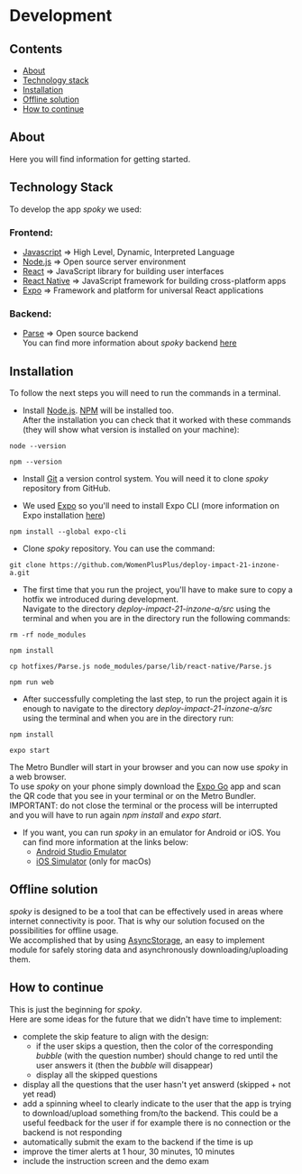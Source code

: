 
# Development

## Contents

- [About](#about)
- [Technology stack](#technologyS)
- [Installation](#installation)
- [Offline solution](#offline)
- [How to continue](#future)

## About <a name="about"></a>
Here you will find information for getting started. 

## Technology Stack <a name="technologyS"></a>
To develop the app *spoky* we used:

### Frontend:
- [Javascript](https://developer.mozilla.org/en-US/docs/Web/JavaScript) => High Level, Dynamic, Interpreted Language
- [Node.js](https://nodejs.org/en/) => Open source server environment
- [React](https://reactjs.org/) => JavaScript library for building user interfaces
- [React Native](https://reactnative.dev/) => JavaScript framework for building cross-platform apps
- [Expo](https://expo.dev/) => Framework and platform for universal React applications

### Backend:
- [Parse](https://parseplatform.org/) => Open source backend 
</br>You can find more information about *spoky* backend [here](https://github.com/WomenPlusPlus/deploy-impact-21-inzone-a/blob/main/docs/backend/README.md)

## Installation <a name="installation"></a>
To follow the next steps you will need to run the commands in a terminal.

- Install [Node.js](https://nodejs.org/en/). [NPM](https://www.npmjs.com/) will be installed too.
</br>After the installation you can check that it worked with these commands (they will show what version is installed on your machine):
```
node --version
```
```
npm --version
```
- Install [Git](https://git-scm.com/downloads) a version control system. You will need it to clone *spoky* repository from GitHub.

- We used [Expo](https://expo.dev/) so you'll need to install Expo CLI (more information on Expo installation [here](https://docs.expo.dev/get-started/installation/))
```
npm install --global expo-cli
```
- Clone *spoky* repository. You can use the command:
```
git clone https://github.com/WomenPlusPlus/deploy-impact-21-inzone-a.git
```
- The first time that you run the project, you'll have to make sure to copy a hotfix we introduced during development. </br>Navigate to the directory *deploy-impact-21-inzone-a/src* using the terminal and when you are in the directory run the following commands:
```
rm -rf node_modules
```
```
npm install
```
```
cp hotfixes/Parse.js node_modules/parse/lib/react-native/Parse.js
```
```
npm run web
```
- After successfully completing the last step, to run the project again it is enough to navigate to the directory *deploy-impact-21-inzone-a/src* using the terminal and when you are in the directory run:
```
npm install
```
```
expo start
```
The Metro Bundler will start in your browser and you can now use *spoky* in a web browser. 
</br>To use *spoky* on your phone simply download the [Expo Go](https://expo.dev/client) app and scan the QR code that you see in your terminal or on the Metro Bundler.</br> IMPORTANT: do not close the terminal or the process will be interrupted and you will have to run again *npm install* and *expo start*.

- If you want, you can run *spoky* in an emulator for Android or iOS. You can find more information at the links below:
  - [Android Studio Emulator](https://docs.expo.dev/workflow/android-studio-emulator/)
  - [iOS Simulator](https://docs.expo.dev/workflow/ios-simulator/) (only for macOs)

## Offline solution <a name="offline"></a>
*spoky* is designed to be a tool that can be effectively used in areas where internet connectivity is poor. That is why our solution focused on the possibilities for offline usage. 
</br>We accomplished that by using [AsyncStorage](https://react-native-async-storage.github.io/async-storage/docs/install), an easy to implement module for safely storing data and asynchronously downloading/uploading them.

## How to continue <a name="future"></a>
This is just the beginning for *spoky*. </br>Here are some ideas for the future that we didn't have time to implement:
- complete the skip feature to align with the design:
   - if the user skips a question, then the color of the corresponding *bubble* (with the question number) should change to red until the user answers it (then the *bubble* will disappear) 
   - display all the skipped questions
- display all the questions that the user hasn't yet answerd (skipped + not yet read)
- add a spinning wheel to clearly indicate to the user that the app is trying to download/upload something from/to the backend. This could be a useful feedback for the user if for example there is no connection or the backend is not responding
- automatically submit the exam to the backend if the time is up
- improve the timer alerts at 1 hour, 30 minutes, 10 minutes
- include the instruction screen and the demo exam



 


 
